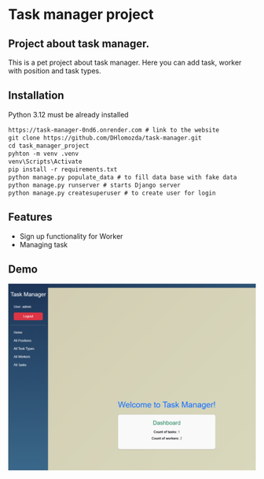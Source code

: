 # Task manager project

## Project about task manager. 
This is a pet project about task manager. Here you can add task, worker with position and task types.

## Installation
Python 3.12 must be already installed

```shell
https://task-manager-0nd6.onrender.com # link to the website
git clone https://github.com/DHlomozda/task-manager.git
cd task_manager_project
pyhton -m venv .venv
venv\Scripts\Activate
pip install -r requirements.txt
python manage.py populate_data # to fill data base with fake data
python manage.py runserver # starts Django server
python manage.py createsuperuser # to create user for login
```

## Features
* Sign up functionality for Worker
* Managing task

## Demo
![Website Interface](demo.png)
